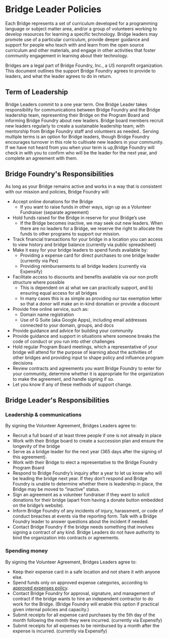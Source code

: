 # Bridge Leader Policies

Each Bridge represents a set of curriculum developed for a programming language or subject matter area, and/or a group of volunteers working to develop resources for learning a specific technology. Bridge leaders may promote use of a particular curriculum, provide deeper guidance and support for people who teach with and learn from the open source curriculum and other materials, and engage in other activities that foster community engagement in learning about their technology.

Bridges are a legal part of Bridge Foundry, Inc., a US nonprofit organization. This document outlines the support Bridge Foundry agrees to provide to leaders, and what the leader agrees to do in return.

## Term of Leadership
Bridge Leaders commit to a one year term. One Bridge Leader takes responsibility for communications between Bridge Foundry and the Bridge leadership team, representing their Bridge on the Program Board and informing Bridge Foundry about new leaders. Bridge board members recruit new leaders regularly to create a sustainable leadership team, with mentorship from Bridge Foundry staff and volunteers as needed.. Serving multiple terms is an option for Bridge leaders, though Bridge Foundry encourages turnover in this role to cultivate new leaders in your community. If we have not heard from you when your term is up,Bridge Foundry will check in with you to confirm who will be the leader for the next year, and complete an agreement with them.  

## Bridge Foundry's Responsibilities
As long as your Bridge remains active and works in a way that is consistent with our mission and policies, Bridge Foundry will:
* Accept online donations for the Bridge
  * If you want to raise funds in other ways, sign up as a Volunteer Fundraiser (separate agreement)
* Hold funds raised for the Bridge in reserve for your Bridge’s use
  * If the Bridge becomes inactive, we may seek out new leaders. When there are no leaders for a Bridge, we reserve the right to allocate the funds to other programs to support our mission.
* Track financial transactions for your bridge in a location you can access to view history and bridge balance (currently via public spreadsheet)
* Make it easy for your bridge leaders to spend funds available by:
  * Providing a expense card for direct purchases to one bridge leader (currently via Pex)
  * Providing reimbursements to all bridge leaders (currently via Expensify)
* Facilitate access to discounts and benefits available via our non profit structure where possible
  * This is dependent on a) what we can practically support, and b) ensuring equal access for all bridges
  * In many cases this is as simple as providing our tax exemption letter so that a donor will make an in-kind donation or provide a discount
* Provide free online service, such as:
  * Domain name registration 
  * Use of G Suite (aka Google Apps), including email addresses connected to your domain, groups, and docs
* Provide guidance and advice for building your community
* Provide guidance and support in situations where someone breaks the code of conduct or you run into other challenges
* Hold regular Program Board meetings, which a representative of your bridge will attend for the purpose of learning about the activities of other bridges and providing input to shape policy and influence program decisions
* Review contracts and agreements you want Bridge Foundry to enter for your community, determine whether it is appropriate for the organization to make the agreement, and handle signing if so.
* Let you know if any of these methods of support change.

## Bridge Leader's Responsibilities
### Leadership & communications
By signing the Volunteer Agreement, Bridges Leaders agree to:
* Recruit a full board of at least three people if one is not already in place
* Work with their Bridge board to create a succession plan and ensure the longevity of the bridge
* Serve as a bridge leader for the next year (365 days after the signing of this agreement).
* Work with their Bridge to elect a representative to the Bridge Foundry Program Board
* Respond to Bridge Foundry’s inquiry after a year to let us know who will be leading the bridge next year. If they don’t respond and Bridge Foundry is unable to determine whether there is leadership in place, the Bridge may be moved to “inactive” status.
* Sign an agreement as a volunteer fundraiser if they want to solicit donations for their bridge (apart from having a donate button embedded on the bridge’s website).
* Inform Bridge Foundry of any incidents of injury, harassment, or code of conduct breaches at events via the reporting form. Talk with a Bridge Foundry leader to answer questions about the incident if needed.
* Contact Bridge Foundry if the bridge needs something that involves signing a contract of any kind. Bridge Leaders do not have authority to bind the organization into contracts or agreements. 

### Spending money
By signing the Volunteer Agreement, Bridges Leaders agree to:
* Keep their expense card in a safe location and not share it with anyone else.
* Spend funds only on approved expense categories, according to [approved expenses policy](https://rebrand.ly/bf-approved-expenses-policy).
* Contact Bridge Foundry for approval, signature, and management of contract if the bridge wants to hire an independent contractor to do work for the Bridge. (Bridge Foundry will enable this option if practical given internal policies and capacity.)
* Submit receipts for all expense card purchases by the 5th day of the month following the month they were incurred. (currently via Expensify)
* Submit receipts for all expenses to be reimbursed by a month after the expense is incurred. (currently via Expensify)
